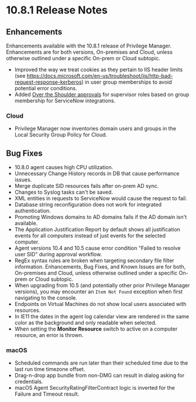 [title]: # (10.8.1 Release)
[tags]: # (on-premises,cloud)
[priority]: # (30094)
# 10.8.1 Release Notes

## Enhancements

Enhancements available with the 10.8.1 release of Privilege Manager. Enhancements are for both versions, On-premises and Cloud, unless otherwise outlined under a specific On-prem or Cloud subtopic.

* Improved the way we treat cookies as they pertain to IIS header limits (see https://docs.microsoft.com/en-us/troubleshoot/iis/http-bad-request-response-kerberos) in user group memberships to avoid potential error conditions.
* Added [Over the Shoulder approvals](../admin/config/foreign-systems/third-party/set-up-servicenow.md) for supervisor roles based on group membership for ServiceNow integrations.

### Cloud

* Privilege Manager now inventories domain users and groups in the Local Security Group Policy for Cloud.

## Bug Fixes

* 10.8.0 agent causes high CPU utilization.
* Unnecessary Change History records in DB that cause performance issues.
* Merge duplicate SID resources fails after on-prem AD sync.
* Changes to Syslog tasks can't be saved.
* XML entities in requests to ServiceNow would cause the request to fail.
* Database string reconfiguration does not work for integrated authentication.
* Promoting Windows domains to AD domains fails if the AD domain isn't available.
* The Application Justification Report by default shows all justification events for all computers instead of just events for the selected computer.
* Agent versions 10.4 and 10.5 cause error condition "Failed to resolve user SID" during approval workflow.
* RegEx syntax rules are broken when targeting secondary file filter information.
Enhancements, Bug Fixes, and Known Issues are for both, On-premises and Cloud, unless otherwise outlined under a specific On-prem or Cloud subtopic.
* When upgrading from 10.5 (and potentially other prior Privilege Manager versions), you may encounter an `Item Not Found` exception when first navigating to the console.
* Endpoints on Virtual Machines do not show local users associated with resources.
* In IE11 the dates in the agent log calendar view are rendered in the same color as the background and only readable when selected.
* When setting the __Monitor Resource__ switch to active on a computer resource, an error is thrown.

### macOS

* Scheduled commands are run later than their scheduled time due to the last run time timezone offset.
* Drag-n-drop app bundle from non-DMG can result in dialog asking for credentials.
* macOS Agent SecurityRatingFilterContract logic is inverted for the Failure and Timeout result.
